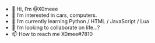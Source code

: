 - 👋 Hi, I’m @X0meee
- 👀 I’m interested in cars, computers.
- 🌱 I’m currently learning Python / HTML / JavaScript / Lua
- 💞️ I’m looking to collaborate on life...?
- 📫 How to reach me X0mee#7810

<!---
X0meee/X0meee is a ✨ special ✨ repository because its `README.md` (this file) appears on your GitHub profile.
You can click the Preview link to take a look at your changes.
--->
